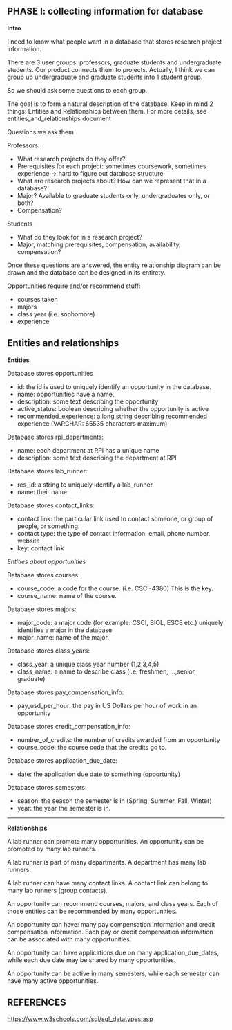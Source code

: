 ## PHASE I: collecting information for database

**Intro**

I need to know what people want in a database that stores research project information. 

There are 3 user groups: professors, graduate students and undergraduate students. Our product connects them to projects. Actually, I think we can group up undergraduate and graduate students into 1 student group.

So we should ask some questions to each group. 

The goal is to form a natural description of the database. Keep in mind 2 things: Entities and Relationships between them. For more details, see entities_and_relationships document

Questions we ask them

Professors:
* What research projects do they offer?
* Prerequisites for each project: sometimes coursework, sometimes experience -> hard to figure out database structure
* What are research projects about? How can we represent that in a database?
* Major? Available to graduate students only, undergraduates only, or both?
* Compensation?

Students
* What do they look for in a research project? 
* Major, matching prerequisites, compensation, availability, compensation?

Once these questions are answered, the entity relationship diagram can be drawn and the database can be designed in its entirety.

Opportunities require and/or recommend stuff:
- courses taken
- majors
- class year (i.e. sophomore)
- experience

## Entities and relationships

**Entities**

Database stores opportunities
* id: the id is used to uniquely identify an opportunity in the database.
* name: opportunities have a name.
* description: some text describing the opportunity
* active_status: boolean describing whether the opportunity is active
* recommended_experience: a long string describing recommended experience (VARCHAR: 65535 characters maximum)

Database stores rpi_departments:
* name: each department at RPI has a unique name
* description: some text describing the department at RPI

Database stores lab_runner: 
* rcs_id: a string to uniquely identify a lab_runner
* name: their name.

Database stores contact_links:
* contact link: the particular link used to contact someone, or group of people, or something.
* contact type: the type of contact information: email, phone number, website
* key: contact link

*Entities about opportunities*

Database stores courses:
* course_code: a code for the course. (i.e. CSCI-4380) This is the key.
* course_name: name of the course.

Database stores majors:
* major_code: a major code (for example: CSCI, BIOL, ESCE etc.) uniquely identifies a major in the database
* major_name: name of the major. 

Database stores class_years:
* class_year: a unique class year number (1,2,3,4,5)
* class_name: a name to describe class (i.e. freshmen, ...,senior, graduate)  

Database stores pay_compensation_info:
* pay_usd_per_hour: the pay in US Dollars per hour of work in an opportunity

Database stores credit_compensation_info:
* number_of_credits: the number of credits awarded from an opportunity
* course_code: the course code that the credits go to.

Database stores application_due_date:
* date: the application due date to something (opportunity)

Database stores semesters:
* season: the season the semester is in (Spring, Summer, Fall, Winter)  
* year: the year the semester is in. 
---------

**Relationships**

A lab runner can promote many opportunities. An opportunity can be promoted by many lab runners.

A lab runner is part of many departments. A department has many lab runners.

A lab runner can have many contact links. A contact link can belong to many lab runners (group contacts).

An opportunity can recommend courses, majors, and class years.
Each of those entities can be recommended by many opportunities.

An opportunity can have: many pay compensation information and credit compensation information. Each pay or credit compensation information can be associated with many opportunities.

An opportunity can have applications due on many application_due_dates, while each due date may be shared by many opportunities.

An opportunity can be active in many semesters, while each semester can have many active opportunities.


## REFERENCES

https://www.w3schools.com/sql/sql_datatypes.asp





